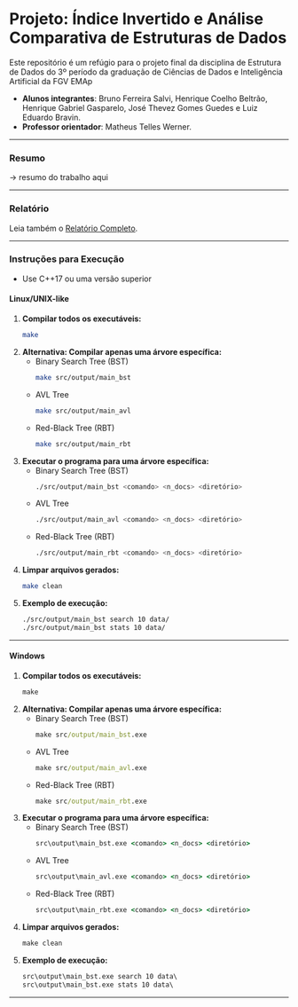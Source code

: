 # Projeto: Índice Invertido e Análise Comparativa de Estruturas de Dados  

Este repositório é um refúgio para o projeto final da disciplina de Estrutura de Dados do 3º período da graduação de Ciências de Dados e Inteligência Artificial da FGV EMAp

* **Alunos integrantes**: Bruno Ferreira Salvi, Henrique Coelho Beltrão, Henrique Gabriel Gasparelo, José Thevez Gomes Guedes e Luiz Eduardo Bravin.
* **Professor orientador**: Matheus Telles Werner.

---
### Resumo
-> resumo do trabalho aqui

---
### Relatório
Leia também o [Relatório Completo](docs/relatorio.md).

---
### Instruções para Execução

- Use C++17 ou uma versão superior

#### Linux/UNIX-like

1. **Compilar todos os executáveis:**
    ```bash
    make
    ```
2. **Alternativa: Compilar apenas uma árvore específica:**
     - Binary Search Tree (BST)
          ```bash
          make src/output/main_bst
          ```
     - AVL Tree
          ```bash
          make src/output/main_avl
          ```
     - Red-Black Tree (RBT)
          ```bash
          make src/output/main_rbt
          ```
3. **Executar o programa para uma árvore específica:**
     - Binary Search Tree (BST)
          ```bash
          ./src/output/main_bst <comando> <n_docs> <diretório>
          ```
     - AVL Tree
          ```bash
          ./src/output/main_avl <comando> <n_docs> <diretório>
          ```
     - Red-Black Tree (RBT)
          ```bash
          ./src/output/main_rbt <comando> <n_docs> <diretório>
          ```
4. **Limpar arquivos gerados:**
     ```bash
     make clean
     ```
5. **Exemplo de execução:**
     ```bash
     ./src/output/main_bst search 10 data/
     ./src/output/main_bst stats 10 data/
     ```

---

#### Windows

1. **Compilar todos os executáveis:**
    ```cmd
    make
    ```
2. **Alternativa: Compilar apenas uma árvore específica:**
     - Binary Search Tree (BST)
          ```cmd
          make src/output/main_bst.exe
          ```
     - AVL Tree
          ```cmd
          make src/output/main_avl.exe
          ```
     - Red-Black Tree (RBT)
          ```cmd
          make src/output/main_rbt.exe
          ```
3. **Executar o programa para uma árvore específica:**
     - Binary Search Tree (BST)
          ```cmd
          src\output\main_bst.exe <comando> <n_docs> <diretório>
          ```
     - AVL Tree
          ```cmd
          src\output\main_avl.exe <comando> <n_docs> <diretório>
          ```
     - Red-Black Tree (RBT)
          ```cmd
          src\output\main_rbt.exe <comando> <n_docs> <diretório>
          ```
4. **Limpar arquivos gerados:**
     ```cmd
     make clean
     ```
5. **Exemplo de execução:**
     ```cmd
     src\output\main_bst.exe search 10 data\
     src\output\main_bst.exe stats 10 data\
     ```

---
